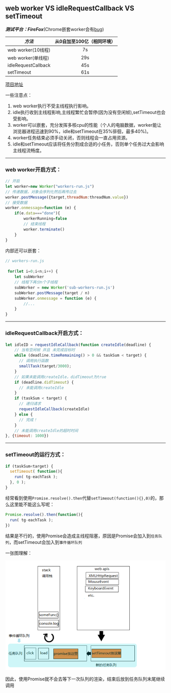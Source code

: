## web worker VS idleRequestCallback VS setTimeout

***测试平台：FireFox***(Chrome嵌套worker会有[bug](https://bugs.chromium.org/p/chromium/issues/detail?id=31666))

|*方法*             |从0自加至100亿（相同环境）|  
|-------------------|:--------------:|
|web worker(10线程) |7s              |
|web worker(单线程) |29s             |
|idleRequestCallback|45s             |
|setTimeout         |61s             |

[项目地址](https://github.com/stonehank/handleHugeTask)

一些注意点：

1. web worker执行不受主线程执行影响。
2. idle执行收到主线程影响,主线程繁忙会暂停(因为没有空闲帧),setTimeout也会受影响。
3. worker可以嵌套，充分发挥多核cpu的性能（个人的电脑数据，worker能让浏览器进程迅速到90%，idle和setTimeout在35%徘徊，最多40%)。
4. worker任务结束必须手动关闭，否则线程会一直占用资源。
5. idle和setTimeout应该将任务分割成合适的小任务，否则单个任务过大会影响主线程流畅度。

-----
### web worker开启方式：
```js
// 开启
let worker=new Worker("workers-run.js")
// 传递数据，对象会序列化然后再传过去
worker.postMessage({target,threadNum:threadNum.value})
// 接受数据
worker.onmessage=function (e) {
    if(e.data==="done"){
        workerRunning=false
        // 结束线程
        worker.terminate()
    }
}
```
内部还可以嵌套：
```js
// workers-run.js

 for(let i=0;i<n;i++) {
    let subWorker
    // 线程下再分n个子线程
    subWorker = new Worker('sub-workers-run.js')
    subWorker.postMessage(target / n)
    subWorker.onmessage = function (e) {
        //...
    }
}
```
-----
### idleRequestCallback开启方式：

```js
let idleID = requestIdleCallback(function createIdle(deadline) {
    // 当有空闲帧 并且 未完成目标时
    while (deadline.timeRemaining() > 0 && taskSum < target) {
      // 调用执行函数
      smallTask(target/3000);
    }
    // 如果未能调用createIdle，didTimeout为true
    if (deadline.didTimeout) {
      // 未能调用createIdle
    }
    if (taskSum < target) {
      // 递归请求
      requestIdleCallback(createIdle)
    } else {
      // 完成！
    }
    // 未能调用createIdle的超时时间
}, {timeout: 1000})
```

-----
### setTimeout的运行方式：
```js
if (taskSum<target) {
  setTimeout( function(){
    run( tg-eachTask );
  }, 0 );
}
```
经常看到使用`Promise.resolve().then`代替`setTimeout(function(){},0)`的，那么这里能不能这么写呢：
```js
Promise.resolve().then(function(){
  run( tg-eachTask );
})
```

结果是不行的，使用Promise会造成主线程阻塞，原因是Promise会加入到`任务队列`，而setTimeout会加入到`事件循环队列`

一张图理解：

![](../../img/eventloop%20and%20callbackqueue.png)

因此，使用Promise就不会去等下一次队列的渲染，结束后放到任务队列末尾继续调用